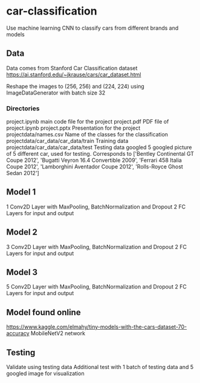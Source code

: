 # car-classification
Use machine learning CNN to classify cars from different brands and models

## Data
Data comes from Stanford Car Classification dataset
https://ai.stanford.edu/~jkrause/cars/car_dataset.html

Reshape the images to (256, 256) and (224, 224) using ImageDataGenerator with batch size 32

### Directories
project.ipynb main code file for the project
project.pdf PDF file of project.ipynb
project.pptx Presentation for the project
projectdata/names.csv Name of the classes for the classification
projectdata/car_data/car_data/train Training data 
projectdata/car_data/car_data/test Testing data 
googled 5 googled picture of 5 different car, used for testing. Corresponds to ['Bentley Continental GT Coupe 2012', 'Bugatti Veyron 16.4 Convertible 2009', 'Ferrari 458 Italia Coupe 2012', 'Lamborghini Aventador Coupe 2012', 'Rolls-Royce Ghost Sedan 2012']

## Model 1
1 Conv2D Layer with MaxPooling, BatchNormalization and Dropout
2 FC Layers for input and output

## Model 2
3 Conv2D Layer with MaxPooling, BatchNormalization and Dropout
2 FC Layers for input and output

## Model 3
5 Conv2D Layer with MaxPooling, BatchNormalization and Dropout
2 FC Layers for input and output

## Model found online
https://www.kaggle.com/elmahy/tiny-models-with-the-cars-dataset-70-accuracy
MobileNetV2 network

## Testing
Validate using testing data
Additional test with 1 batch of testing data and 5 googled image for visualization


